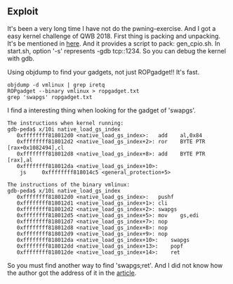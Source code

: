 ## Exploit
It's been a very long time I have not do the pwning-exercise. And I got a easy kernel challenge of QWB 2018.
First thing is packing and unpacking. It's be mentioned in [here](https://github.com/w0lfzhang/kernel_exploit/blob/master/2017-ncstisc-babydriver/README.md). And it provides a script to pack: gen_cpio.sh.
In start.sh, option '-s' represents -gdb tcp::1234. So you can debug the kernel with gdb.

Using objdump to find your gadgets, not just ROPgadget!! It's fast.
```
objdump -d vmlinux | grep iretq
ROPgadget --binary vmlinux > ropgadget.txt
grep 'swapgs' ropgadget.txt
```

I find a interesting thing when looking for the gadget of 'swapgs'. 

```
The instructions when kernel running:
gdb-peda$ x/10i native_load_gs_index
   0xffffffff818012d0 <native_load_gs_index>:   add    al,0x84
   0xffffffff818012d2 <native_load_gs_index+2>: ror    BYTE PTR [rax+0x1082494],cl
   0xffffffff818012d8 <native_load_gs_index+8>: add    BYTE PTR [rax],al
   0xffffffff818012da <native_load_gs_index+10>:    
    js     0xffffffff818014c5 <general_protection+5>

The instructions of the binary vmlinux:
gdb-peda$ x/10i native_load_gs_index
   0xffffffff818012d0 <native_load_gs_index>:   pushf  
   0xffffffff818012d1 <native_load_gs_index+1>: cli    
   0xffffffff818012d2 <native_load_gs_index+2>: swapgs 
   0xffffffff818012d5 <native_load_gs_index+5>: mov    gs,edi
   0xffffffff818012d7 <native_load_gs_index+7>: nop
   0xffffffff818012d8 <native_load_gs_index+8>: nop
   0xffffffff818012d9 <native_load_gs_index+9>: nop
   0xffffffff818012da <native_load_gs_index+10>:    swapgs 
   0xffffffff818012dd <native_load_gs_index+13>:    popf   
   0xffffffff818012de <native_load_gs_index+14>:    ret
```
So you must find another way to find 'swapgs;ret'. And I did not know how the author got the address of it in the [article](https://www.anquanke.com/post/id/103920).